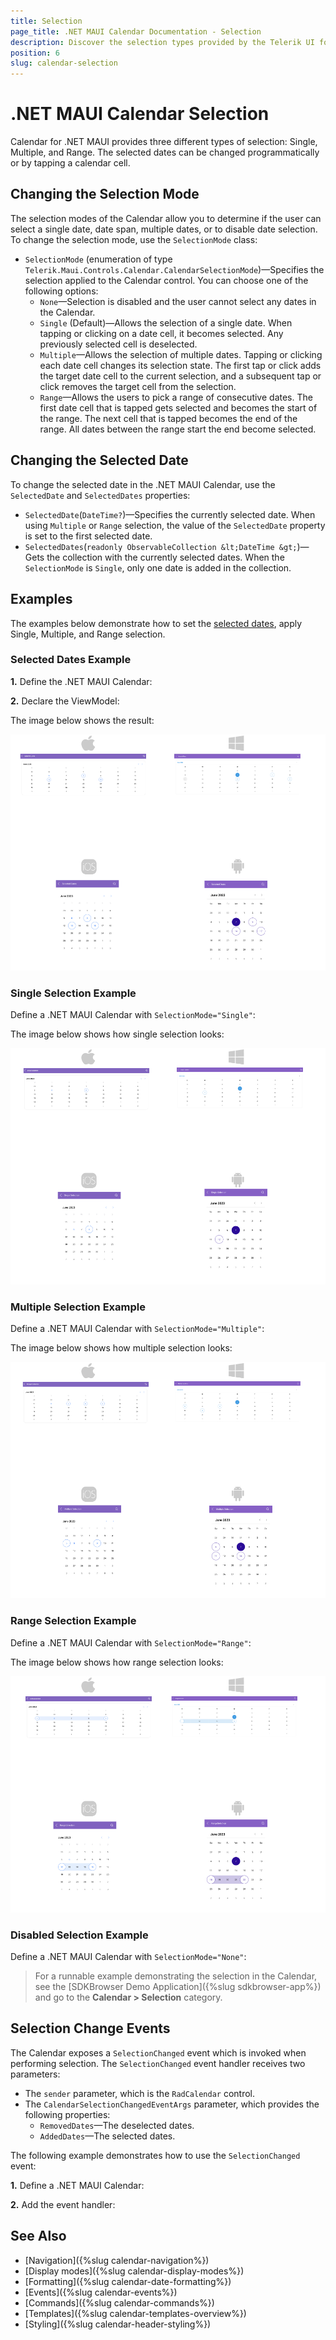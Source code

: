 ```yaml
---
title: Selection
page_title: .NET MAUI Calendar Documentation - Selection
description: Discover the selection types provided by the Telerik UI for .NET MAUI Calendar control, and learn how to configure them.
position: 6
slug: calendar-selection
---
```


# .NET MAUI Calendar Selection

Calendar for .NET MAUI provides three different types of selection: Single, Multiple, and Range. The selected dates can be changed programmatically or by tapping a calendar cell.

## Changing the Selection Mode

The selection modes of the Calendar allow you to determine if the user can select a single date, date span, multiple dates, or to disable date selection. To change the selection mode, use the `SelectionMode` class:

* `SelectionMode` (enumeration of type `Telerik.Maui.Controls.Calendar.CalendarSelectionMode`)&mdash;Specifies the selection applied to the Calendar control. You can choose one of the following options:
	* `None`&mdash;Selection is disabled and the user cannot select any dates in the Calendar.
	* `Single` (Default)&mdash;Allows the selection of a single date. When tapping or clicking on a date cell, it becomes selected. Any previously selected cell is deselected.
	* `Multiple`&mdash;Allows the selection of multiple dates. Tapping or clicking each date cell changes its selection state. The first tap or click adds the target date cell to the current selection, and a subsequent tap or click removes the target cell from the selection.
	* `Range`&mdash;Allows the users to pick a range of consecutive dates. The first date cell that is tapped gets selected and becomes the start of the range. The next cell that is tapped becomes the end of the range. All dates between the range start the end become selected.

## Changing the Selected Date

To change the selected date in the .NET MAUI Calendar, use the `SelectedDate` and `SelectedDates` properties:

* `SelectedDate`(`DateTime?`)&mdash;Specifies the currently selected date. When using `Multiple` or `Range` selection, the value of the `SelectedDate` property is set to the first selected date.
* `SelectedDates`(`readonly ObservableCollection &lt;DateTime &gt;`)&mdash;Gets the collection with the currently selected dates. When the `SelectionMode` is `Single`, only one date is added in the collection.

## Examples

The examples below demonstrate how to set the [selected dates](#selected-dates-example), apply Single, Multiple, and Range selection.

### Selected Dates Example

**1.** Define the .NET MAUI Calendar:

<snippet id='calendar-selection-properties'/>

**2.** Declare the ViewModel:

<snippet id='calendar-selection-viewmodel'/>

The image below shows the result:

![.NET MAUI Calendar SelectedDates](images/calendar-selected-dates-all.png)

### Single Selection Example

Define a .NET MAUI Calendar with `SelectionMode="Single"`:

<snippet id='calendar-single-selection'/>

The image below shows how single selection looks:

![.NET MAUI Calendar Single Selection](images/calendar-single-selection-all.png)

### Multiple Selection Example

Define a .NET MAUI Calendar with `SelectionMode="Multiple"`:

<snippet id='calendar-multiple-selection'/>

The image below shows how multiple selection looks:

![.NET MAUI Calendar Multiple Selection](images/calendar-multiple-selection.png)

### Range Selection Example

Define a .NET MAUI Calendar with `SelectionMode="Range"`:

<snippet id='calendar-range-selection'/>

The image below shows how range selection looks: 

![.NET MAUI Calendar Range Selection](images/calendar-range-selection.png)

### Disabled Selection Example

Define a .NET MAUI Calendar with `SelectionMode="None"`:

<snippet id='calendar-disabled-selection'/>

> For a runnable example demonstrating the selection in the Calendar, see the [SDKBrowser Demo Application]({%slug sdkbrowser-app%}) and go to the **Calendar > Selection** category.

## Selection Change Events

The Calendar exposes a `SelectionChanged` event which is invoked when performing selection. The `SelectionChanged` event handler receives two parameters:

* The `sender` parameter, which is the `RadCalendar` control.
* The `CalendarSelectionChangedEventArgs` parameter, which provides the following properties:
	* `RemovedDates`&mdash;The deselected dates.
	* `AddedDates`&mdash;The selected dates.

The following example demonstrates how to use the `SelectionChanged` event:

**1.** Define a .NET MAUI Calendar:

<snippet id='calendar-selection-event'/>

**2.** Add the event handler:

<snippet id='calendar-selection-changed-event'/>

## See Also

- [Navigation]({%slug calendar-navigation%})
- [Display modes]({%slug calendar-display-modes%})
- [Formatting]({%slug calendar-date-formatting%})
- [Events]({%slug calendar-events%})
- [Commands]({%slug calendar-commands%})
- [Templates]({%slug calendar-templates-overview%})
- [Styling]({%slug calendar-header-styling%})
